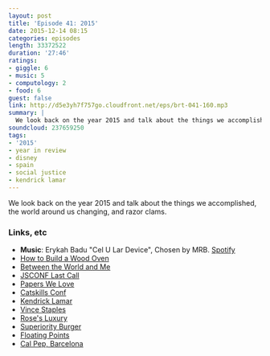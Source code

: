 ```yaml
---
layout: post
title: 'Episode 41: 2015'
date: 2015-12-14 08:15
categories: episodes
length: 33372522
duration: '27:46'
ratings:
- giggle: 6
- music: 5
- computology: 2
- food: 6
guest: false
link: http://d5e3yh7f757go.cloudfront.net/eps/brt-041-160.mp3
summary: |
  We look back on the year 2015 and talk about the things we accomplished, the world around us changing, and razor clams.
soundcloud: 237659250
tags:
- '2015'
- year in review
- disney
- spain
- social justice
- kendrick lamar
---
```

We look back on the year 2015 and talk about the things we accomplished, the world around us changing, and razor clams.
<!-- more -->

### Links, etc

* <strong>Music</strong>: Erykah Badu "Cel U Lar Device", Chosen by MRB. [Spotify](https://open.spotify.com/track/0HbTx8ljB6v1aglbuzZQZl)
* [How to Build a Wood Oven](http://amzn.to/1NR7MGk)
* [Between the World and Me](http://amzn.to/1NR7TBR)
* [JSCONF Last Call](http://lastcall.jsconf.us/)
* [Papers We Love](http://paperswelove.org/)
* [Catskills Conf](http://catskillsconf.com)
* [Kendrick Lamar](http://www.kendricklamar.com/)
* [Vince Staples](https://twitter.com/vincestaples?ref_src=twsrc%5Egoogle%7Ctwcamp%5Eserp%7Ctwgr%5Eauthor)
* [Rose's Luxury](http://www.rosesluxury.com/)
* [Superiority Burger](http://www.superiorityburger.com/)
* [Floating Points](https://open.spotify.com/album/51QBkcL7S3KYdXSSA0zM9R)
* [Cal Pep, Barcelona](http://www.calpep.com/)
